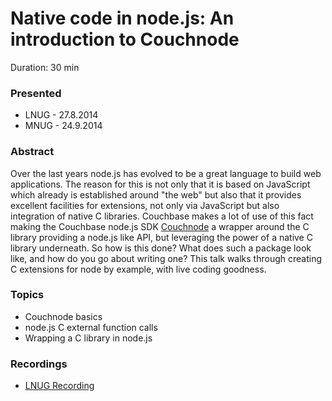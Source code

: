 Native code in node.js: An introduction to Couchnode
====================================================

Duration: 30 min

### Presented

- LNUG - 27.8.2014
- MNUG - 24.9.2014

### Abstract

Over the last years node.js has evolved to be a great language to build web
applications. The reason for this is not only that it is based on JavaScript
which already is established around "the web" but also that it provides
excellent facilities for extensions, not only via JavaScript but also
integration of native C libraries.
Couchbase makes a lot of use of this fact making the Couchbase node.js SDK
[Couchnode](github.com/couchbase/couchnode) a wrapper around the C library
providing a node.js like API, but leveraging the power of a native C library
underneath.
So how is this done?  What does such a package look like, and how do you go
about writing one? This talk walks through creating C extensions for node by
example, with live coding goodness.


### Topics

- Couchnode basics
- node.js C external function calls
- Wrapping a C library in node.js

### Recordings

- [LNUG Recording](https://www.youtube.com/watch?v=-ISX_4peEKY&feature=youtu.be)

